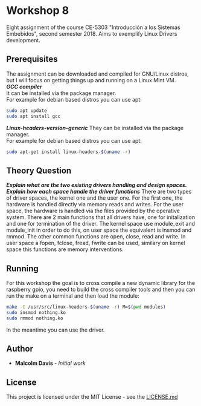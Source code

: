 # Workshop 8

Eight assignment of the course CE-5303 "Introducción a los Sistemas Embebidos", second  semester 2018. Aims to exemplify Linux Drivers development.

## Prerequisites

The assignment can be downloaded and compiled for GNU/Linux distros, but I will focus on getting things up and running on a Linux Mint VM.  
***GCC compiler***  
It can be installed via the package manager.  
For example for debian based distros you can use apt:

```bash
sudo apt update
sudo apt install gcc
```

***Linux-headers-version-generic***
They can be installed via the package manager.  
For example for debian based distros you can use apt:

```bash
sudo apt-get install linux-headers-$(uname -r)
```

## Theory Question

***Explain what are the two existing drivers handling and design spaces. Explain how each space handle the driver functions***
There are two types of driver spaces, the kernel one and the user one. For the first one, the hardware is handled directly via memory reads and writes. For the user space, the hardware is handled via the files provided by the operative system. There are 2 main functions that all drivers have, one for initalization and one for termination of the driver. The kernel space use module_exit and module_init in order to do this, on user space the equivalent is insmod and rmmod. The other common functions are open, close, read and write. In user space a fopen, fclose, fread, fwrite can be used, similary on kernel space this functions are memory interventions.

## Running

For this workshop the goal is to cross compile a new dynamic library for the raspberry gpio, you need to build the cross compiler tools and then you can run the make on a terminal and then load the module:

```bash
make -C /usr/src/linux-headers-$(uname -r) M=$(pwd modules)
sudo insmod nothing.ko
sudo rmmod nothing.ko
```

In the meantime you can use the driver.

## Author

* **Malcolm Davis** - *Initial work*

## License

This project is licensed under the MIT License - see the [LICENSE.md](../../../LICENSE.md)
